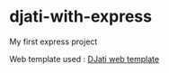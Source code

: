 # djati-with-express
My first express project

Web template used : [DJati web template](https://github.com/dandiws/Djati-web-template)
